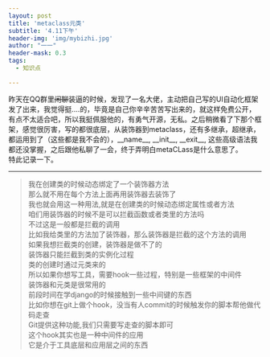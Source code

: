 ```yaml
---
layout: post
title: 'metaclass元类'
subtitle: '4.11下午'
header-img: 'img/mybizhi.jpg'
author: "一一"
header-mask: 0.3
tags:
  - 知识点

---
```

昨天在QQ群里~~闲聊~~装逼的时候，发现了一名大佬，主动把自己写的UI自动化框架发了出来，我觉得挺....的，毕竟是自己你辛辛苦苦写出来的，就这样免费公开，有点不太适合吧，所以我挺佩服他的，有勇气开源，无私。之后稍微看了下那个框架，感觉很厉害，写的都很底层，从装饰器到metaclass，还有多继承，超继承，都运用到了（这些都是我不会的），\_\_name\_\_, \_\_init\_\_, \_\_exit\_\_, 这些高级语法我都还没掌握，之后跟他私聊了一会，终于弄明白metaCLass是什么意思了。   
特此记录一下。

---
>我在创建类的时候动态绑定了一个装饰器方法   
那么就不用在每个方法上面再用装饰器去装饰了   
我也就会用这一种用法,就是在创建类的时候动态绑定属性或者方法   
咱们用装饰器的时候不是可以拦截函数或者类里的方法吗   
不过这是一般都是拦截的调用    
比如我给类里的方法加了装饰器，那么装饰器是拦截的这个方法的调用   
如果我想拦截类的创建，装饰器是做不了的   
装饰器只能拦截到类的实例化过程   
类的创建时通过元类来的   
所以如果你想写工具，需要hook一些过程，特别是一些框架的中间件   
装饰器和元类是很常用的   
前段时间在学django的时候接触到一些中间键的东西   
比如你想在git上做个hook，没当有人commit的时候触发你的脚本帮他做代码走查   
Git提供这种功能,我们只需要写走查的脚本即可   
这个hook其实也是一种中间件的应用   
它是介于工具底层和应用层之间的东西   
